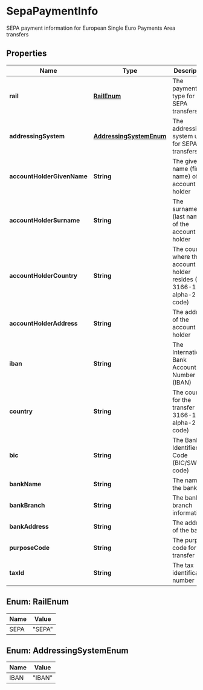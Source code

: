 

# SepaPaymentInfo

SEPA payment information for European Single Euro Payments Area transfers

## Properties

| Name | Type | Description | Notes |
|------------ | ------------- | ------------- | -------------|
|**rail** | [**RailEnum**](#RailEnum) | The payment rail type for SEPA transfers |  |
|**addressingSystem** | [**AddressingSystemEnum**](#AddressingSystemEnum) | The addressing system used for SEPA transfers |  |
|**accountHolderGivenName** | **String** | The given name (first name) of the account holder |  |
|**accountHolderSurname** | **String** | The surname (last name) of the account holder |  |
|**accountHolderCountry** | **String** | The country where the account holder resides (ISO 3166-1 alpha-2 code) |  [optional] |
|**accountHolderAddress** | **String** | The address of the account holder |  [optional] |
|**iban** | **String** | The International Bank Account Number (IBAN) |  |
|**country** | **String** | The country for the transfer (ISO 3166-1 alpha-2 code) |  |
|**bic** | **String** | The Bank Identifier Code (BIC/SWIFT code) |  [optional] |
|**bankName** | **String** | The name of the bank |  [optional] |
|**bankBranch** | **String** | The bank branch information |  [optional] |
|**bankAddress** | **String** | The address of the bank |  [optional] |
|**purposeCode** | **String** | The purpose code for the transfer |  [optional] |
|**taxId** | **String** | The tax identification number |  [optional] |



## Enum: RailEnum

| Name | Value |
|---- | -----|
| SEPA | &quot;SEPA&quot; |



## Enum: AddressingSystemEnum

| Name | Value |
|---- | -----|
| IBAN | &quot;IBAN&quot; |



